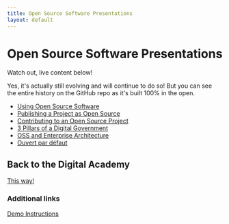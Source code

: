 ```yaml
---
title: Open Source Software Presentations
layout: default
---
```

<!--markdownlint-disable MD025-->
# Open Source Software Presentations
<!--markdownlint-enable MD025-->

Watch out, live content below!

Yes, it's actually still evolving and will continue to do so!
But you can see the entire history on the GitHub repo as it's built 100% in the open.

* [Using Open Source Software](using/index.html)
* [Publishing a Project as Open Source](publishing/index.html)
* [Contributing to an Open Source Project](contributions/index.html)
* [3 Pillars of a Digital Government](3-pillars/index.html)
* [OSS and Enterprise Architecture](oss-ea/index.html)
* [Ouvert par défaut](ouvert-par-defaut/index.html)

## Back to the Digital Academy

[This way!](https://github.com/CSPS-EFPC-DAAN/DevOps)

### Additional links

[Demo Instructions](instructions.html)
